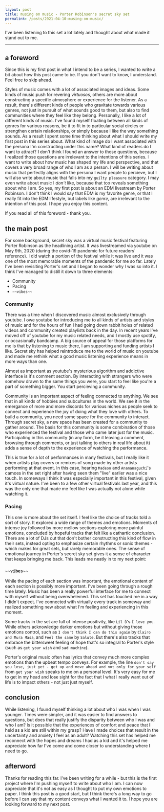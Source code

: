 ```yaml
---
layout: post
title: musing on music - Porter Robinson's secret sky set
permalink: /posts/2021-04-10-musing-on-music/
---
```


I've been listening to this set a lot lately and thought about what made it
stand out to me.

---

## a foreword

Since this is my first post in what I intend to be a series, I wanted to write a
bit about how this post came to be. If you don't want to know, I understand.
Feel free to skip ahead.

Styles of music comes with a lot of associated images and ideas. Some kinds of
music push for revering _virtuosos_, others are more about constructing a
specific atmosphere or experience for the listener. As a result, there's
different kinds of people who gravitate towards various genres, not just in
pursuit of what sounds good to them, but also to find communities where they
feel like they belong. Personally, I like a lot of different kinds of music.
I've found myself floating between all kinds of genres for various reasons, be
it to fit in to particular social circles or strengthen certain relationships,
or simply because I like the way something sounds. As a result I spent some time
thinking about what I should write my first post in this series about. What kind
of image do I want associated with the persona I'm constructing under this name?
What kind of readers do I want to attract? I don't think I found an answer to
those questions, because I realized those questions are irrelevant to the
intentions of this series. I want to write about how music has shaped my life
and perspective, and that covers a very broad range of who I am as a person. I
will be writing about music that perfectly aligns with the persona I want people
to percieve, but I will also write about music that falls into my `guilty
pleasure` category. I may even write about music I *don't* like, because that
too reveals something about who I am. So yes, my first post is about an EDM
livestream by Porter Robinson. I don't think I would say that EDM is my favorite
genre, or that I really fit into the EDM lifestyle, but labels like _genre_, are
irrelevant to the intention of this post. I hope you enjoy this content.

If you read all of this foreword - thank you.

## the main post

For some background, secret sky was a virtual music festival featuring Porter
Robinson as the headlining artist. It was livestreamed via youtube on May 9th,
2020 (during the covid-19 pandemic for future readers' reference). I did watch
a portion of the festival while it was live and it was one of the most memorable
moments of the pandemic for me so far. Lately I've been revisiting Porter's set
and I began to wonder why I was so into it. I think I've managed to distill it
down to three elements:

+ Community
+ Pacing
+ `~~vibes~~`

### Community

There was a time when I discovered music almost exclusively through youtube.
I owe youtube for introducing me to all kinds of artists and styles of music and
for the hours of fun I had going down rabbit holes of related videos and
community created playlists back in the day. In recent years I've moved off of
youtube for my music related needs, and I mostly use spotify, or occasionally
bandcamp. A big source of appeal for those platforms for me is that by listening
to music there, I am supporting and funding artists I like. Secret sky has
helped reintroduce me to the world of music on youtube and made me rethink what
a good music listening experience means in more ways than one.

Almost as important as youtube's mysterious algorithm and addictive interface is
it's comment section. By interacting with strangers who were somehow drawn to
the same things you were, you start to feel like you're a part of something
bigger. You start percieving a community.

Community is an important aspect of feeling connected to anything. We see that
in all kinds of hobbies and subcultures in the world. We see it in the emergance
of more and more discords for various niches as people seek to connect and
experience the joy of doing what they love with others. To build a community,
you need some space for the community to interact. Through secret sky, a new
space has been created for a community to gather around. The basis for this
community is some combination of those who experienced the festival and those
who came later just for the music. Participating in this community (in any form,
be it leaving a comment, browsing through comments, or just talking to others in
real life about it) adds a sense of depth to the experience of watching the
performance.

This is true for a lot of performances in many festivals, but I really like it
when artists play covers or remixes of song made by other artists performing at
that event. In this case, hearing `Madeon` and `Anamanaguchi`'s camoes in the
set right after having seen them "live" earlier was a nice touch. In someways I
think it was especially important in this festival, given it's virtual nature.
I've been to a few other virtual festivals last year, and this was the only one
that made me feel like I was actually not alone while watching it.

### Pacing

This one is more about the set itself. I feel like the choice of tracks told a
sort of story. It explored a wide range of themes and emotions. Moments of
intense joy followed by more mellow sections exploring more painful emotions,
concluded by hopeful tracks that felt like a cathartic conclusion. There are a
lot of DJs out that don't bother constructing this kind of flow in their sets,
instead opting to emphasize certain rhythms or sonic themes - which makes for
great sets, but rarely memorable ones. The sense of emotional journey in
Porter's secret sky set gives it a sense of character that keeps bringing me
back. This leads me neatly in to my next point:

###  `~~vibes~~`

While the pacing of each section was important, the emotional content of each
section is possibly more important.  I've been going through a rough time
lately. Music has been a really powerful interface for me to connect with myself
without being overwhelemed. This set has touched me in a way I didn't expect.
I've connected with virtually every track in someway and realized something new
about what I'm feeling and experiencing in this moment.

Some tracks in the set are full of intense positivity, like `Lil B`'s `I love
you`. While others acknowledge darker emotions but without giving those emotions
control, such as `I don't think I can do this again` by `Clairo and Mura Masa`,
and `Feel the same` by `Salute`. But there's also tracks that embrace the
bittersweet feeling of hope that's so integral to Porter's style (such as `get
your wish` and `sad machine`).

Porter's original music often has lyrics that convey much more complex emotions
than the upbeat tempo conveys. For example, the line `don't say you lose, just
yet - get up and move ahead and not only for your self` from `get your wish`
speaks to me on a personal level. It's very easy for me to get in my head and
lose sight for the fact that I what I really want out of life is to impact
others - not just just myself.

## conclusion

While listening, I found myself thinking a lot about who I was when I was
younger. Times were simpler, and it was easier to find answers to questions, but
does that really justify the disparity between who I was and who I am? Is it
possible that the experiences of comfort and peace that I held as a kid are
still within my grasp? Have I made choices that result in the uncertainty and
anxiety I feel as an adult? Watching this set has helped me reconnect with the
hopes and dreams I had as a kid and it's helped me appreciate how far I've come
and come closer to understanding where I need to go.

## afterword

Thanks for reading this far. I've been writing for a while - but this is the
first project where I'm pushing myself to write about who I am. I can now
appreciate that it's not as easy as I thought to put my own emotions to paper. I
think this post is a good start, but I think there's a long way to go before I
can say that my content conveys what I wanted it to. I hope you are looking
forward to my next post.
